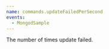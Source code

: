```yaml
---
name: commands.updateFailedPerSecond
events:
  - MongodSample
---
```


The number of times update failed.